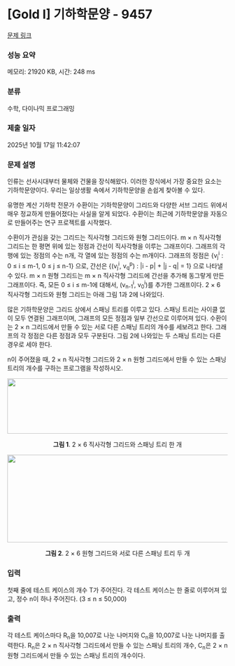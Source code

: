 # [Gold I] 기하학문양 - 9457 

[문제 링크](https://www.acmicpc.net/problem/9457) 

### 성능 요약

메모리: 21920 KB, 시간: 248 ms

### 분류

수학, 다이나믹 프로그래밍

### 제출 일자

2025년 10월 17일 11:42:07

### 문제 설명

<p>인류는 선사시대부터 물체와 건물을 장식해왔다. 이러한 장식에서 가장 중요한 요소는 기하학문양이다. 우리는 일상생활 속에서 기하학문양을 손쉽게 찾아볼 수 있다.</p>

<p>유명한 계산 기하학 전문가 수환이는 기하학문양이 그리드와 다양한 서브 그리드 위에서 매우 정교하게 만들어졌다는 사실을 알게 되었다. 수환이는 최근에 기하학문양을 자동으로 만들어주는 연구 프로젝트를 시작했다.</p>

<p>수환이가 관심을 갖는 그리드는 직사각형 그리드와 원형 그리드이다. m × n 직사각형 그리드는 한 평면 위에 있는 정점과 간선이 직사각형을 이루는 그래프이다. 그래프의 각 행에 있는 정점의 수는 n개, 각 열에 있는 정점의 수는 m개이다. 그래프의 정점은 {v<sub>j</sub><sup>i</sup> : 0 ≤ i ≤ m-1, 0 ≤ j ≤ n-1} 으로, 간선은 {(v<sub>j</sub><sup>i</sup>, v<sub>q</sub><sup>p</sup>) : |i - p| + |j - q| = 1} 으로 나타낼 수 있다. m × n 원형 그리드는 m × n 직사각형 그리드에 간선을 추가해 동그랗게 만든 그래프이다. 즉, 모든 0 ≤ i ≤ m-1에 대해서, (v<sub>n-1</sub><sup>i</sup>, v<sub>0</sub><sup>i</sup>)를 추가한 그래프이다. 2 × 6 직사각형 그리드와 원형 그리드는 아래 그림 1과 2에 나와있다.</p>

<p>많은 기하학문양은 그리드 상에서 스패닝 트리를 이루고 있다. 스패닝 트리는 사이클 없이 모두 연결된 그래프이며, 그래프의 모든 정점과 일부 간선으로 이루어져 있다. 수환이는 2 × n 그리드에서 만들 수 있는 서로 다른 스패닝 트리의 개수를 세보려고 한다. 그래프의 각 정점은 다른 정점과 모두 구분된다. 그림 2에 나와있는 두 스패닝 트리는 다른 경우로 세야 한다.</p>

<p>n이 주어졌을 때, 2 × n 직사각형 그리드와 2 × n 원형 그리드에서 만들 수 있는 스패닝 트리의 개수를 구하는 프로그램을 작성하시오.</p>

<p style="text-align:center"><img alt="" src="https://www.acmicpc.net/upload/images/rsp.png" style="height:126px; width:557px"></p>

<p style="text-align:center"><strong>그림 1</strong>. 2 × 6 직사각형 그리드와 스패닝 트리 한 개</p>

<p style="text-align:center"><img alt="" src="https://www.acmicpc.net/upload/images/csp.png" style="height:200px; width:613px"></p>

<p style="text-align:center"><strong>그림 2</strong>. 2 × 6 원형 그리드와 서로 다른 스패닝 트리 두 개</p>

### 입력 

 <p>첫째 줄에 테스트 케이스의 개수 T가 주어진다. 각 테스트 케이스는 한 줄로 이루어져 있고, 정수 n이 하나 주어진다. (3 ≤ n ≤ 50,000)</p>

### 출력 

 <p>각 테스트 케이스마다 R<sub>n</sub>을 10,007로 나눈 나머지와 C<sub>n</sub>을 10,007로 나눈 나머지를 출력한다. R<sub>n</sub>은 2 × n 직사각형 그리드에서 만들 수 있는 스패닝 트리의 개수, C<sub>n</sub>은 2 × n 원형 그리드에서 만들 수 있는 스패닝 트리의 개수이다.</p>

